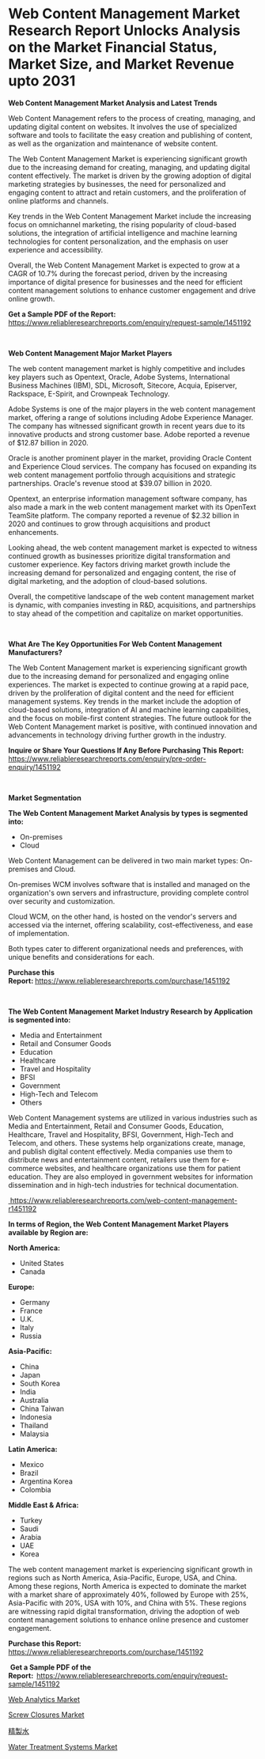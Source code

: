 <p><h1>Web Content Management Market Research Report Unlocks Analysis on the Market Financial Status, Market Size, and Market Revenue upto 2031</h1></p><p><strong>Web Content Management Market Analysis and Latest Trends</strong></p>
<p><p>Web Content Management refers to the process of creating, managing, and updating digital content on websites. It involves the use of specialized software and tools to facilitate the easy creation and publishing of content, as well as the organization and maintenance of website content.</p><p>The Web Content Management Market is experiencing significant growth due to the increasing demand for creating, managing, and updating digital content effectively. The market is driven by the growing adoption of digital marketing strategies by businesses, the need for personalized and engaging content to attract and retain customers, and the proliferation of online platforms and channels.</p><p>Key trends in the Web Content Management Market include the increasing focus on omnichannel marketing, the rising popularity of cloud-based solutions, the integration of artificial intelligence and machine learning technologies for content personalization, and the emphasis on user experience and accessibility.</p><p>Overall, the Web Content Management Market is expected to grow at a CAGR of 10.7% during the forecast period, driven by the increasing importance of digital presence for businesses and the need for efficient content management solutions to enhance customer engagement and drive online growth.</p></p>
<p><strong>Get a Sample PDF of the Report:&nbsp;</strong> <a href="https://www.reliableresearchreports.com/enquiry/request-sample/1451192">https://www.reliableresearchreports.com/enquiry/request-sample/1451192</a></p>
<p>&nbsp;</p>
<p><strong>Web Content Management Major Market Players</strong></p>
<p><p>The web content management market is highly competitive and includes key players such as Opentext, Oracle, Adobe Systems, International Business Machines (IBM), SDL, Microsoft, Sitecore, Acquia, Episerver, Rackspace, E-Spirit, and Crownpeak Technology.</p><p>Adobe Systems is one of the major players in the web content management market, offering a range of solutions including Adobe Experience Manager. The company has witnessed significant growth in recent years due to its innovative products and strong customer base. Adobe reported a revenue of $12.87 billion in 2020.</p><p>Oracle is another prominent player in the market, providing Oracle Content and Experience Cloud services. The company has focused on expanding its web content management portfolio through acquisitions and strategic partnerships. Oracle's revenue stood at $39.07 billion in 2020.</p><p>Opentext, an enterprise information management software company, has also made a mark in the web content management market with its OpenText TeamSite platform. The company reported a revenue of $2.32 billion in 2020 and continues to grow through acquisitions and product enhancements.</p><p>Looking ahead, the web content management market is expected to witness continued growth as businesses prioritize digital transformation and customer experience. Key factors driving market growth include the increasing demand for personalized and engaging content, the rise of digital marketing, and the adoption of cloud-based solutions.</p><p>Overall, the competitive landscape of the web content management market is dynamic, with companies investing in R&D, acquisitions, and partnerships to stay ahead of the competition and capitalize on market opportunities.</p></p>
<p>&nbsp;</p>
<p><strong>What Are The Key Opportunities For Web Content Management Manufacturers?</strong></p>
<p><p>The Web Content Management market is experiencing significant growth due to the increasing demand for personalized and engaging online experiences. The market is expected to continue growing at a rapid pace, driven by the proliferation of digital content and the need for efficient management systems. Key trends in the market include the adoption of cloud-based solutions, integration of AI and machine learning capabilities, and the focus on mobile-first content strategies. The future outlook for the Web Content Management market is positive, with continued innovation and advancements in technology driving further growth in the industry.</p></p>
<p><strong>Inquire or Share Your Questions If Any Before Purchasing This Report:</strong> <a href="https://www.reliableresearchreports.com/enquiry/pre-order-enquiry/1451192">https://www.reliableresearchreports.com/enquiry/pre-order-enquiry/1451192</a></p>
<p>&nbsp;</p>
<p><strong>Market Segmentation</strong></p>
<p><strong>The Web Content Management Market Analysis by types is segmented into:</strong></p>
<p><ul><li>On-premises</li><li>Cloud</li></ul></p>
<p><p>Web Content Management can be delivered in two main market types: On-premises and Cloud. </p><p>On-premises WCM involves software that is installed and managed on the organization's own servers and infrastructure, providing complete control over security and customization. </p><p>Cloud WCM, on the other hand, is hosted on the vendor's servers and accessed via the internet, offering scalability, cost-effectiveness, and ease of implementation. </p><p>Both types cater to different organizational needs and preferences, with unique benefits and considerations for each.</p></p>
<p><strong>Purchase this Report:&nbsp;</strong><a href="https://www.reliableresearchreports.com/purchase/1451192">https://www.reliableresearchreports.com/purchase/1451192</a></p>
<p>&nbsp;</p>
<p><strong>The Web Content Management Market Industry Research by Application is segmented into:</strong></p>
<p><ul><li>Media and Entertainment</li><li>Retail and Consumer Goods</li><li>Education</li><li>Healthcare</li><li>Travel and Hospitality</li><li>BFSI</li><li>Government</li><li>High-Tech and Telecom</li><li>Others</li></ul></p>
<p><p>Web Content Management systems are utilized in various industries such as Media and Entertainment, Retail and Consumer Goods, Education, Healthcare, Travel and Hospitality, BFSI, Government, High-Tech and Telecom, and others. These systems help organizations create, manage, and publish digital content effectively. Media companies use them to distribute news and entertainment content, retailers use them for e-commerce websites, and healthcare organizations use them for patient education. They are also employed in government websites for information dissemination and in high-tech industries for technical documentation.</p></p>
<p><a href="https://www.reliableresearchreports.com/web-content-management-r1451192">&nbsp;https://www.reliableresearchreports.com/web-content-management-r1451192</a></p>
<p><strong>In terms of Region, the Web Content Management Market Players available by Region are:</strong></p>
<p>
    <p> <strong> North America: </strong>
        <ul>
            <li>United States</li>
            <li>Canada</li>
        </ul>
        </p> 
    <p> <strong> Europe: </strong>
        <ul>
            <li>Germany</li>
            <li>France</li>
            <li>U.K.</li>
            <li>Italy</li>
            <li>Russia</li>
        </ul>
        </p> 
    <p> <strong> Asia-Pacific: </strong>
        <ul>
            <li>China</li>
            <li>Japan</li>
            <li>South Korea</li>
            <li>India</li>
            <li>Australia</li>
            <li>China Taiwan</li>
            <li>Indonesia</li>
            <li>Thailand</li>
            <li>Malaysia</li>
        </ul>
        </p> 
    <p> <strong> Latin America: </strong>
        <ul>
            <li>Mexico</li>
            <li>Brazil</li>
            <li>Argentina Korea</li>
            <li>Colombia</li>
        </ul>
        </p> 
    <p> <strong> Middle East & Africa: </strong>
        <ul>
            <li>Turkey</li>
            <li>Saudi</li>
            <li>Arabia</li>
            <li>UAE</li>
            <li>Korea</li>
        </ul>
    </p>
    </p>
<p><p>The web content management market is experiencing significant growth in regions such as North America, Asia-Pacific, Europe, USA, and China. Among these regions, North America is expected to dominate the market with a market share of approximately 40%, followed by Europe with 25%, Asia-Pacific with 20%, USA with 10%, and China with 5%. These regions are witnessing rapid digital transformation, driving the adoption of web content management solutions to enhance online presence and customer engagement.</p></p>
<p><strong>Purchase this Report: </strong><a href="https://www.reliableresearchreports.com/purchase/1451192">https://www.reliableresearchreports.com/purchase/1451192</a></p>
<p>&nbsp;<strong>Get a Sample PDF of the Report:&nbsp;&nbsp;</strong><a href="https://www.reliableresearchreports.com/enquiry/request-sample/1451192">https://www.reliableresearchreports.com/enquiry/request-sample/1451192</a></p>
<p><strong></strong></p>
<p><p><a href="https://github.com/gladysalidde/Market-Research-Report-List-1/blob/main/web-analytics-market.md">Web Analytics Market</a></p><p><a href="https://issuu.com/reportprime-2/docs/screw-closures-market-size-2030.pptx">Screw Closures Market</a></p><p><a href="https://github.com/CarlieShields/Market-Research-Report-List-1/blob/main/100333311167.md">精製水</a></p><p><a href="https://github.com/dimitrishawkinswaynenp91rgz/Market-Research-Report-List-2/blob/main/water-treatment-systems-market.md">Water Treatment Systems Market</a></p></p>